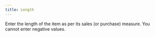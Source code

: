 ```yaml
---
title: Length
---
```



Enter the length of the item as per its sales (or purchase) measure.  You cannot enter negative values.
